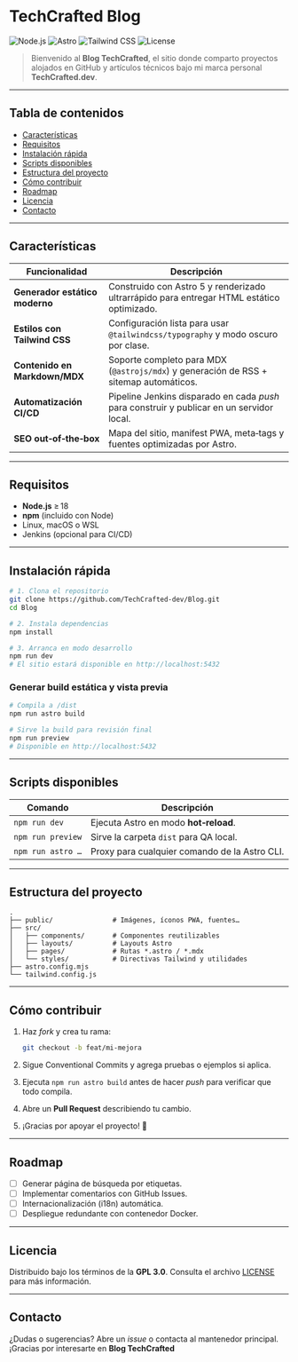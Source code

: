 # TechCrafted Blog

![Node.js](https://img.shields.io/badge/-Node.js-43853d?style=flat&logo=node.js&logoColor=white)
![Astro](https://img.shields.io/badge/-Astro-ff5d01?style=flat&logo=astro&logoColor=white)
![Tailwind CSS](https://img.shields.io/badge/-TailwindCSS-38bdf8?style=flat&logo=tailwindcss&logoColor=white)
![License](https://img.shields.io/badge/License-GPL%203.0-blue.svg)

> Bienvenido al **Blog TechCrafted**, el sitio donde comparto proyectos alojados en GitHub y artículos técnicos bajo mi marca personal **TechCrafted.dev**.

---

## Tabla de contenidos

- [Características](#características)
- [Requisitos](#requisitos)
- [Instalación rápida](#instalación-rápida)
- [Scripts disponibles](#scripts-disponibles)
- [Estructura del proyecto](#estructura-del-proyecto)
- [Cómo contribuir](#cómo-contribuir)
- [Roadmap](#roadmap)
- [Licencia](#licencia)
- [Contacto](#contacto)

---

## Características

| Funcionalidad                  | Descripción                                                                                     |
| ------------------------------ | ------------------------------------------------------------------------------------------------ |
| **Generador estático moderno** | Construido con Astro 5 y renderizado ultrarrápido para entregar HTML estático optimizado.        |
| **Estilos con Tailwind CSS**   | Configuración lista para usar `@tailwindcss/typography` y modo oscuro por clase.                |
| **Contenido en Markdown/MDX**  | Soporte completo para MDX (`@astrojs/mdx`) y generación de RSS + sitemap automáticos.           |
| **Automatización CI/CD**       | Pipeline Jenkins disparado en cada *push* para construir y publicar en un servidor local.       |
| **SEO out‑of‑the‑box**         | Mapa del sitio, manifest PWA, meta‑tags y fuentes optimizadas por Astro.                        |

---

## Requisitos

- **Node.js** ≥ 18  
- **npm** (incluido con Node)  
- Linux, macOS o WSL  
- Jenkins (opcional para CI/CD)  

---

## Instalación rápida

```bash
# 1. Clona el repositorio
git clone https://github.com/TechCrafted-dev/Blog.git
cd Blog

# 2. Instala dependencias
npm install

# 3. Arranca en modo desarrollo
npm run dev
# El sitio estará disponible en http://localhost:5432
```

### Generar build estática y vista previa

```bash
# Compila a /dist
npm run astro build

# Sirve la build para revisión final
npm run preview
# Disponible en http://localhost:5432
```

---

## Scripts disponibles

| Comando           | Descripción                                   |
| ----------------- | --------------------------------------------- |
| `npm run dev`     | Ejecuta Astro en modo **hot‑reload**.         |
| `npm run preview` | Sirve la carpeta `dist` para QA local.        |
| `npm run astro …` | Proxy para cualquier comando de la Astro CLI. |

---

## Estructura del proyecto

```text
.
├── public/               # Imágenes, íconos PWA, fuentes…
├── src/
│   ├── components/       # Componentes reutilizables
│   ├── layouts/          # Layouts Astro
│   ├── pages/            # Rutas *.astro / *.mdx
│   └── styles/           # Directivas Tailwind y utilidades
├── astro.config.mjs
└── tailwind.config.js
```

---

## Cómo contribuir

1. Haz *fork* y crea tu rama:  

   ```bash
   git checkout -b feat/mi-mejora
   ```

2. Sigue Conventional Commits y agrega pruebas o ejemplos si aplica.  
3. Ejecuta `npm run astro build` antes de hacer *push* para verificar que todo compila.  
4. Abre un **Pull Request** describiendo tu cambio.  
5. ¡Gracias por apoyar el proyecto! 🙌

---

## Roadmap

- [ ] Generar página de búsqueda por etiquetas.  
- [ ] Implementar comentarios con GitHub Issues.  
- [ ] Internacionalización (i18n) automática.  
- [ ] Despliegue redundante con contenedor Docker.  

---

## Licencia

Distribuido bajo los términos de la **GPL 3.0**. Consulta el archivo [LICENSE](LICENSE) para más información.

---

## Contacto

¿Dudas o sugerencias? Abre un _issue_ o contacta al mantenedor principal.  
¡Gracias por interesarte en **Blog TechCrafted**